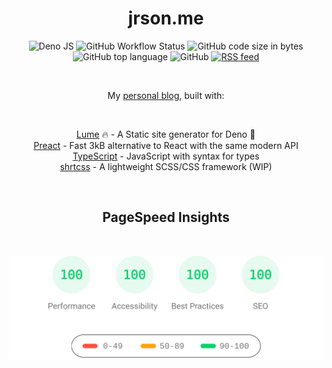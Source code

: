 <h1 align="center">jrson.me</h1>
<p align="center">
  <picture>
    <img src="https://img.shields.io/badge/built%20with-deno.land-000000?style=flat-square&amp;logo=deno&amp;logoColor=ffffff" alt="Deno JS" />
  </picture>
  <picture>
    <img src="https://img.shields.io/github/actions/workflow/status/jrson83/jrson.me/deploy-site.yml?branch=main&amp;style=flat-square&amp;logo=github" alt="GitHub Workflow Status" />
  </picture>
  <picture>
    <img src="https://img.shields.io/github/languages/code-size/jrson83/jrson.me?style=flat-square&amp;logo=visual-studio-code" alt="GitHub code size in bytes" />
  </picture>
  <picture>
    <img src="https://img.shields.io/github/languages/top/jrson83/jrson.me?logo=typescript&amp;style=flat-square" alt="GitHub top language" />
  </picture>
  <picture>
    <img src="https://img.shields.io/github/license/jrson83/jrson.me?style=flat-square" alt="GitHub" />
  </picture>
  <a href="https://jrson.me/feed.xml">
    <picture>
      <img src="https://img.shields.io/badge/rss-feed-F58025?logo=rss&logoColor=fff&style=flat-square" alt="RSS feed" />
    </picture>
  </a>
</p>
<br />
<p align="center">My <a href="https://jrson.me/">personal blog</a>, built with:</p>
<br />
<p align="center">
  <a href="https://lume.land/">Lume</a> 🔥 - A Static site generator for Deno 🦕<br />
  <a href="https://preactjs.com/">Preact</a> - Fast 3kB alternative to React with the same modern API<br />
  <a href="https://www.typescriptlang.org/">TypeScript</a> - JavaScript with syntax for types<br />
  <a href="https://github.com/jrson83/shrtcss">shrtcss</a> - A lightweight SCSS/CSS framework (WIP)<br />
</p>
<br />
<h2 align="center">PageSpeed Insights</h2>
<br />
<p align="center">
  <a href="https://jrson.me/">
    <picture>
      <img src="./.github/assets/pagespeed-insights-svg.glitch.svg" style="width:600px;" alt="PageSpeed Insights" />
    </picture>
  </a>
</p>
